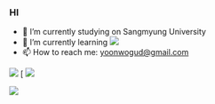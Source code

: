 ### HI 

- 🔭 I’m currently studying on Sangmyung University
- 🌱 I’m currently learning <img src="https://img.shields.io/badge/C-A8B9CC?style=flat-square&logo=C&logoColor=white"/>
- 📫 How to reach me: yoonwogud@gmail.com


<a href="https://hits.seeyoufarm.com"><img src="https://hits.seeyoufarm.com/api/count/incr/badge.svg?url=https%3A%2F%2Fgithub.com%2Fblue1220&count_bg=%230A8902&title_bg=%23000000&icon=microbit.svg&icon_color=%23FF0000&title=%EB%B0%A9%EB%AC%B8%EC%9E%90+%EC%88%98&edge_flat=true"/></a>
[
<img src="https://img.shields.io/badge/Instagram-white?style=flat&logo=Instagram&logoColor=E4485F"/>

<img src="https://img.shields.io/badge/Python-3776AB?style=for-the-badge&logo=Python&logoColor=white">

